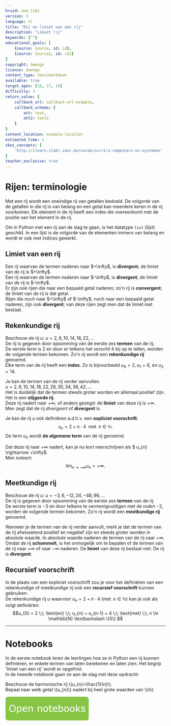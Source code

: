 ```yaml
---
hruid: anm_1101
version: 3
language: nl
title: "Rij en limiet van een rij"
description: "Limiet rij"
keywords: [""]
educational_goals: [
    {source: Source, id: id}, 
    {source: Source2, id: id2}
]
copyright: dwengo
licence: dwengo
content_type: text/markdown
available: true
target_ages: [16, 17, 18]
difficulty: 3
return_value: {
    callback_url: callback-url-example,
    callback_schema: {
        att: test,
        att2: test2
    }
}
content_location: example-location
estimated_time: 1
skos_concepts: [
    'http://ilearn.ilabt.imec.be/vocab/curr1/s-computers-en-systemen'
]
teacher_exclusive: true
---
```

# Rijen: terminologie

Met een rij wordt een oneindige rij van getallen bedoeld. De volgorde van de getallen in die rij is van belang en een getal kan meerdere keren in de rij voorkomen. Elk element in de rij heeft een index die overeenkomt met de positie van het element in de rij.

Om in Python met een rij aan de slag te gaan, is het datatype `list` (lijst) geschikt. In een lijst is de volgorde van de elementen immers van belang en wordt er ook met indices gewerkt. 

## Limiet van een rij

<div class="alert alert-box alert-success">
Een rij waarvan de termen naderen naar $+\infty$, is <b>divergent</b>; de limiet van de rij is $+\infty$.<br>Een rij waarvan de termen naderen naar $-\infty$, is <b>divergent</b>; de limiet van de rij is $-\infty$.<br> Er zijn ook rijen die naar een bepaald getal naderen; zo'n rij is <b>convergent</b>; de limiet van de rij is dat getal.<br> Rijen die noch naar $+\infty$ of $-\infty$, noch naar een bepaald getal naderen, zijn ook <b>divergent</b>; van deze rijen zegt men dat de limiet niet bestaat.  
</div>

## Rekenkundige rij

Beschouw de rij $u$: $u = 2, 6, 10, 14, 18, 22, ...$<br>
De rij is gegeven door opsomming van de eerste zes **termen** van de rij.<br> De eerste term is $2$ en door er telkens het *verschil* $4$ bij op te tellen, worden de volgende termen bekomen. Zo'n rij wordt een **rekenkundige rij** genoemd. <br>
Elke term van de rij heeft een **index**. Zo is bijvoorbeeld $u_{0} = 2, u_{1} = 6$, en $u_{3} =14$.

Je kan de termen van de rij verder aanvullen.<br>
$u = 2, 6, 10, 14, 18, 22, 26, 30, 34, 38, 42, ...$<br>
Het is duidelijk dat de termen steeds groter worden en allemaal positief zijn. Het is een **stijgende rij**.<br>
Deze rij nadert naar $+\infty$, of anders gezegd: de **limiet** van deze rij is $+\infty$.<br>
Men zegt dat de rij *divergeert* of **divergent** is.

Je kan de rij $u$ ook definiëren a.d.h.v. een **expliciet voorschrift**: $$u_{n} = 2 + n \cdot 4 \;\; \text{met} \;\; n \in 	\mathbb{N}.$$
De term $u_{n}$ wordt **de algemene term** van de rij genoemd.

Dat deze rij naar $+\infty$ nadert, kan je nu kort neerschrijven als $ u_{n} \rightarrow +\infty$.<br>
Men noteert: $$\lim_{n \to +\infty} u_{n} = +\infty.$$

## Meetkundige rij

Beschouw de rij $u$: $u = -3, 6, -12, 24, -48, 96, ...$<br>
De rij is gegeven door opsomming van de eerste zes **termen** van de rij.<br> De eerste term is $-3$ en door telkens te vermenigvuldigen met de *reden* $-2$, worden de volgende termen bekomen. Zo'n rij wordt een **meetkundige rij** genoemd.

Wanneer je de termen van de rij verder aanvult, merk je dat de termen van de rij afwisselend positief en negatief zijn en steeds groter worden in absolute waarde. In absolute waarde naderen de termen van de rij naar $+\infty$.  Omdat de rij **schommelt**, is het onmogelijk om te bepalen of de termen van de rij naar $+\infty$ of naar $-\infty$ naderen. De **limiet** van deze rij bestaat niet. De rij is **divergent**.

## Recursief voorschrift

In de plaats van een expliciet voorschrift zou je voor het definiëren van een rekenkundige of meetkundige rij ook een **recursief voorschrift** kunnen gebruiken:<br> De rekenkundige rij $u$ waarvoor $u_{n} = 2 + n \cdot 4 \; (\text{met} \;\; n \in \mathbb{N})$ kan je ook als volgt definiëren: $$u_{0} = 2  \;\; \text{en} \;\; u_{n} = u_{n-1} + 4 \;\; \text{met} \;\; n \in \mathbb{N} \textbackslash \{0\}.$$

-----

# Notebooks
In de eerste notebook leren de leerlingen hoe ze in Python een rij kunnen definiëren, er enkele termen van laten berekenen en laten zien. Het begrip 'limiet van een rij' wordt er opgefrist. <br>
In de tweede notebook gaan ze aan de slag met deze opdracht:

Beschouw de harmonische rij \\(u_{n}=\frac{1}{n}\\).<br>
Bepaal naar welk getal \\(u_{n}\\) nadert bij heel grote waarden van \\(n\\).

[![](embed/Knop.png "Knop")](https://kiks.ilabt.imec.be/hub/tmplogin?id=6510 "Limiet van een rij")
